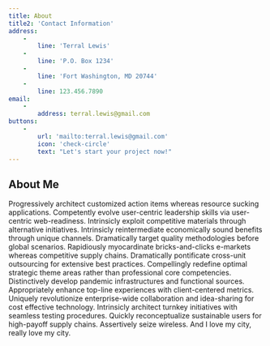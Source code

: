 ```yaml
---
title: About
title2: 'Contact Information'
address:
    -
        line: 'Terral Lewis'
    -
        line: 'P.O. Box 1234'
    -
        line: 'Fort Washington, MD 20744'
    -
        line: 123.456.7890
email:
    -
        address: terral.lewis@gmail.com
buttons:
    -
        url: 'mailto:terral.lewis@gmail.com'
        icon: 'check-circle'
        text: "Let's start your project now!"
---
```


## About Me

Progressively architect customized action items whereas resource sucking applications. Competently evolve user-centric leadership skills via user-centric web-readiness. Intrinsicly exploit competitive materials through alternative initiatives. Intrinsicly reintermediate economically sound benefits through unique channels. Dramatically target quality methodologies before global scenarios. Rapidiously myocardinate bricks-and-clicks e-markets whereas competitive supply chains. Dramatically pontificate cross-unit outsourcing for extensive best practices. Compellingly redefine optimal strategic theme areas rather than professional core competencies. Distinctively develop pandemic infrastructures and functional sources. Appropriately enhance top-line experiences with client-centered metrics. Uniquely revolutionize enterprise-wide collaboration and idea-sharing for cost effective technology. Intrinsicly architect turnkey initiatives with seamless testing procedures. Quickly reconceptualize sustainable users for high-payoff supply chains. Assertively seize wireless. And I love my city, really love my city.

